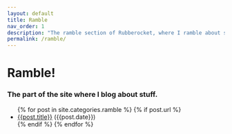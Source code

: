 ```yaml
---
layout: default
title: Ramble
nav_order: 1
description: "The ramble section of Rubberocket, where I ramble about stuff in blog form!"
permalink: /ramble/
---
```


# Ramble!
### The part of the site where I blog about stuff.

<ul>
  {% for post in site.categories.ramble %}
    {% if post.url %}
        <li><a href="{{post.url}}">{{post.title}}</a> ({{post.date}})</li>
    {% endif %}
  {% endfor %}
</ul>
